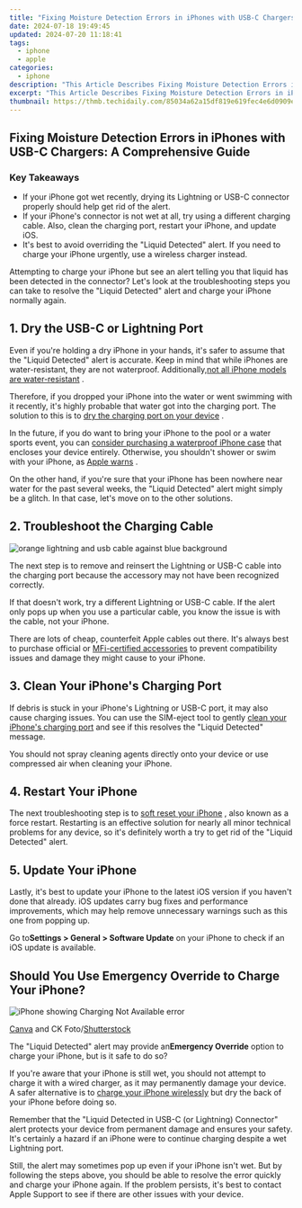 ```yaml
---
title: "Fixing Moisture Detection Errors in iPhones with USB-C Chargers: A Comprehensive Guide"
date: 2024-07-18 19:49:45
updated: 2024-07-20 11:18:41
tags:
  - iphone
  - apple
categories:
  - iphone
description: "This Article Describes Fixing Moisture Detection Errors in iPhones with USB-C Chargers: A Comprehensive Guide"
excerpt: "This Article Describes Fixing Moisture Detection Errors in iPhones with USB-C Chargers: A Comprehensive Guide"
thumbnail: https://thmb.techidaily.com/85034a62a15df819e619fec4e6d0909e5ab4845fbca98b126bdfe343d56fc596.jpg
---
```


## Fixing Moisture Detection Errors in iPhones with USB-C Chargers: A Comprehensive Guide

### Key Takeaways

* If your iPhone got wet recently, drying its Lightning or USB-C connector properly should help get rid of the alert.
* If your iPhone's connector is not wet at all, try using a different charging cable. Also, clean the charging port, restart your iPhone, and update iOS.
* It's best to avoid overriding the "Liquid Detected" alert. If you need to charge your iPhone urgently, use a wireless charger instead.

 Attempting to charge your iPhone but see an alert telling you that liquid has been detected in the connector? Let's look at the troubleshooting steps you can take to resolve the "Liquid Detected" alert and charge your iPhone normally again.

## 1\. Dry the USB-C or Lightning Port

 Even if you're holding a dry iPhone in your hands, it's safer to assume that the "Liquid Detected" alert is accurate. Keep in mind that while iPhones are water-resistant, they are not waterproof. Additionally,[not all iPhone models are water-resistant](https://www.makeuseof.com/what-iphones-are-waterproof/) .

 Therefore, if you dropped your iPhone into the water or went swimming with it recently, it's highly probable that water got into the charging port. The solution to this is to [dry the charging port on your device](https://www.makeuseof.com/tips-drying-smartphone-usb-port/) .

 In the future, if you do want to bring your iPhone to the pool or a water sports event, you can [consider purchasing a waterproof iPhone case](https://www.makeuseof.com/best-iphone-14-pro-max-waterproof-cases/) that encloses your device entirely. Otherwise, you shouldn't shower or swim with your iPhone, as [Apple warns](https://support.apple.com/en-us/108039) .

 On the other hand, if you're sure that your iPhone has been nowhere near water for the past several weeks, the "Liquid Detected" alert might simply be a glitch. In that case, let's move on to the other solutions.

## 2\. Troubleshoot the Charging Cable

![orange lightning and usb cable against blue background](https://static1.makeuseofimages.com/wordpress/wp-content/uploads/2023/02/muo-in-article-image-1200px-by-600px-21-ratio-36.jpg)

 The next step is to remove and reinsert the Lightning or USB-C cable into the charging port because the accessory may not have been recognized correctly.

 If that doesn't work, try a different Lightning or USB-C cable. If the alert only pops up when you use a particular cable, you know the issue is with the cable, not your iPhone.

 There are lots of cheap, counterfeit Apple cables out there. It's always best to purchase official or [MFi-certified accessories](https://www.makeuseof.com/apple-mfi-certified-explained/) to prevent compatibility issues and damage they might cause to your iPhone.

## 3\. Clean Your iPhone's Charging Port

 If debris is stuck in your iPhone's Lightning or USB-C port, it may also cause charging issues. You can use the SIM-eject tool to gently [clean your iPhone's charging port](https://www.makeuseof.com/tag/clean-iphone-guide/) and see if this resolves the "Liquid Detected" message.

 You should not spray cleaning agents directly onto your device or use compressed air when cleaning your iPhone.

## 4\. Restart Your iPhone

 The next troubleshooting step is to [soft reset your iPhone](https://www.makeuseof.com/iphone-soft-reset/) , also known as a force restart. Restarting is an effective solution for nearly all minor technical problems for any device, so it's definitely worth a try to get rid of the "Liquid Detected" alert.

## 5\. Update Your iPhone

 Lastly, it's best to update your iPhone to the latest iOS version if you haven't done that already. iOS updates carry bug fixes and performance improvements, which may help remove unnecessary warnings such as this one from popping up.

 Go to**Settings > General > Software Update** on your iPhone to check if an iOS update is available.

## Should You Use Emergency Override to Charge Your iPhone?

![iPhone showing Charging Not Available error](https://static1.makeuseofimages.com/wordpress/wp-content/uploads/2024/01/iphone-showing-charging-not-available-error.jpg)

[Canva](https://www.canva.com/mockups/mockup/b808ea7dedf) and CK Foto/[Shutterstock](https://www.shutterstock.com/image-photo/water-splash-isolated-on-white-backgroundwater-2334703683)

 The "Liquid Detected" alert may provide an**Emergency Override** option to charge your iPhone, but is it safe to do so?

 If you're aware that your iPhone is still wet, you should not attempt to charge it with a wired charger, as it may permanently damage your device. A safer alternative is to [charge your iPhone wirelessly](https://www.makeuseof.com/how-to-charge-iphone/) but dry the back of your iPhone before doing so.

 Remember that the "Liquid Detected in USB-C (or Lightning) Connector" alert protects your device from permanent damage and ensures your safety. It's certainly a hazard if an iPhone were to continue charging despite a wet Lightning port.

 Still, the alert may sometimes pop up even if your iPhone isn't wet. But by following the steps above, you should be able to resolve the error quickly and charge your iPhone again. If the problem persists, it's best to contact Apple Support to see if there are other issues with your device.

<ins class="adsbygoogle"
     style="display:block"
     data-ad-format="autorelaxed"
     data-ad-client="ca-pub-7571918770474297"
     data-ad-slot="1223367746"></ins>



<ins class="adsbygoogle"
     style="display:block"
     data-ad-client="ca-pub-7571918770474297"
     data-ad-slot="8358498916"
     data-ad-format="auto"
     data-full-width-responsive="true"></ins>
